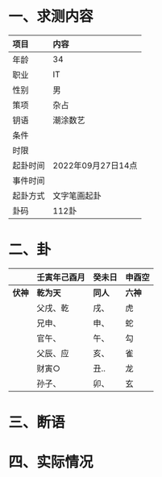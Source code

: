 # 一、求测内容
|项目|内容|
|:-|:-|
|年龄|34|
|职业|IT|
|性别|男|
|策项|杂占|
|钥语|潮涂数艺|
|条件||
|时限||
|起卦时间|2022年09月27日14点|
|事件时间||
|起卦方式|文字笔画起卦|
|卦码|112卦|

# 二、卦
||壬寅年己酉月|癸未日|申酉空|
|:-|:-|:-|:-|
|**伏神**|**乾为天**|**同人**|**六神**|
||父戌、乾|戌、|虎|
||兄申、|申、|蛇|
||官午、|午、|勾|
||父辰、应|亥、|雀|
||财寅○|丑..|龙|
||孙子、|卯、|玄|


# 三、断语

# 四、实际情况